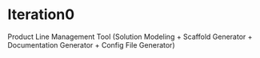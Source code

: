 # Iteration0
Product Line Management Tool (Solution Modeling + Scaffold Generator + Documentation Generator + Config File Generator)
